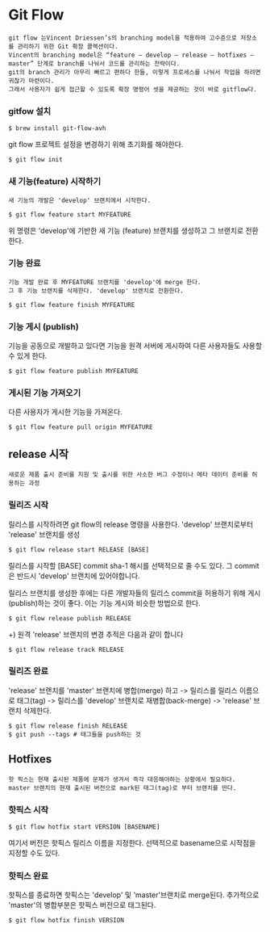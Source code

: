 # Git Flow

	git flow 는Vincent Driessen’s의 branching model을 적용하여 고수준으로 저장소를 관리하기 위한 Git 확장 콜렉션이다.
	Vincent의 branching model은 “feature – develop – release – hotfixes – master” 단계로 branch를 나눠서 코드를 관리하는 전략이다.
	git의 branch 관리가 아무리 빠르고 편하다 한들, 이렇게 프로세스를 나눠서 작업을 하려면 귀찮기 마련이다.
	그래서 사용자가 쉽게 접근할 수 있도록 확장 명령어 셋을 제공하는 것이 바로 gitflow다.

### gitfow 설치
``` shell
$ brew install git-flow-avh
```

git flow 프로젝트 설정을 변경하기 위해 초기화를 해야한다.
``` shell
$ git flow init
```

### 새 기능(feature) 시작하기
	새 기능의 개발은 'develop' 브랜치에서 시작한다.

``` shell
$ git flow feature start MYFEATURE
```

위 명령은 'develop'에 기반한 새 기능 (feature) 브랜치를 생성하고 그 브랜치로 전환한다.

### 기능 완료
	기능 개발 완료 후 MYFEATURE 브랜치를 'develop'에 merge 한다.
	그 후 기능 브랜치를 삭제한다. 'develop' 브랜치로 전환한다.
``` shell
$ git flow feature finish MYFEATURE
```

### 기능 게시 (publish)
기능을 공동으로 개발하고 있다면 기능을 원격 서버에 게시하여 다른 사용자들도 사용할 수 있게 한다.
``` shell
$ git flow feature publish MYFEATURE
```

### 게시된 기능 가져오기
다른 사용자가 게시한 기능을 가져온다.

``` shell
$ git flow feature pull origin MYFEATURE
```

## release 시작
	새로운 제품 출시 준비를 지원 및 출시를 위한 사소한 버그 수정이나 메타 데이터 준비를 허용하는 과정

### 릴리즈 시작
릴리스를 시작하려면 git flow의 release 명령을 사용한다.
'develop' 브랜치로부터 'release' 브랜치를 생성

``` shell
$ git flow release start RELEASE [BASE]
```

릴리스를 시작할 [BASE] commit sha-1 해시를 선택적으로 줄 수도 있다.
그 commit은 반드시 'develop' 브랜치에 있어야합니다.

릴리스 브랜치를 생성한 후에는 다른 개발자들의 릴리스 commit을 허용하기 위해 게시(publish)하는 것이 좋다. 이는 기능 게시와 비슷한 방법으로 한다.

``` shell
$ git flow release publish RELEASE
```

+) 원격 'release' 브랜치의 변경 추적은 다음과 같이 합니다

``` shell
$ git flow release track RELEASE
```

### 릴리즈 완료
'release' 브랜치를 'master' 브랜치에 병합(merge) 하고 -> 릴리스를 릴리스 이름으로 태그(tag) -> 릴리스를 'develop' 브랜치로 재병합(back-merge) -> 'release' 브랜치 삭제한다.

``` shell
$ git flow release finish RELEASE
$ git push --tags # 태그들을 push하는 것
```

## Hotfixes
	핫 픽스는 현재 출시된 제품에 문제가 생겨서 즉각 대응해야하는 상황에서 필요하다.
	master 브랜치의 현재 출시된 버전으로 mark된 태그(tag)로 부터 브랜치를 딴다.

### 핫픽스 시작
``` shell
$ git flow hotfix start VERSION [BASENAME]
```

여기서 버전은 핫픽스 릴리스 이름을 지정한다. 선택적으로 basename으로 시작점을 지정할 수도 있다.

### 핫픽스 완료
핫픽스를 종료하면 핫픽스는 'develop' 및 'master'브랜치로 merge된다. 추가적으로 'master'의 병합부분은 핫픽스 버전으로 태그된다.

``` shell
$ git flow hotfix finish VERSION
```
